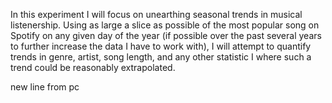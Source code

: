 In this experiment I will focus on unearthing seasonal trends in musical listenership. Using as large a slice as possible of the most popular song on Spotify on any given day of the year (if possible over the past several years to further increase the data I have to work with), I will attempt to quantify trends in genre, artist, song length, and any other statistic I where such a trend could be reasonably extrapolated.

new line from pc

